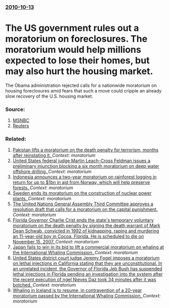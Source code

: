 ### [2010-10-13](/news/2010/10/13/index.md)

# The US government rules out a moratorium on foreclosures. The moratorium would help millions expected to lose their homes, but may also hurt the housing market. 

The Obama administration rejected calls for a nationwide moratorium on housing foreclosures amid fears that such a move could cripple an already slow recovery of the U.S. housing market.


### Source:

1. [MSNBC](http://www.msnbc.msn.com/id/39632729/ns/business-real_estate/)
2. [Reuters](http://www.reuters.com/article/idUSTRE69B3BH20101013)

### Related:

1. [Pakistan lifts a moratorium on the death penalty for terrorism, months after reinstating it. ](/news/2015/03/10/pakistan-lifts-a-moratorium-on-the-death-penalty-for-terrorism-months-after-reinstating-it.md) _Context: moratorium_
2. [United States federal judge Martin Leach-Cross Feldman issues a preliminary injunction blocking a six month moratorium on deep water offshore drilling. ](/news/2010/06/22/united-states-federal-judge-martin-leach-cross-feldman-issues-a-preliminary-injunction-blocking-a-six-month-moratorium-on-deep-water-offshor.md) _Context: moratorium_
3. [Indonesia announces a two-year moratorium on rainforest logging in return for up to $1bn in aid from Norway, which will help preserve forests. ](/news/2010/05/28/indonesia-announces-a-two-year-moratorium-on-rainforest-logging-in-return-for-up-to-1bn-in-aid-from-norway-which-will-help-preserve-forest.md) _Context: moratorium_
4. [ Sweden ends its moratorium on the construction of nuclear power plants. ](/news/2009/02/6/sweden-ends-its-moratorium-on-the-construction-of-nuclear-power-plants.md) _Context: moratorium_
5. [ The United Nations General Assembly Third Committee approves a resolution draft that calls for a moratorium on the capital punishment. ](/news/2007/11/15/the-united-nations-general-assembly-third-committee-approves-a-resolution-draft-that-calls-for-a-moratorium-on-the-capital-punishment.md) _Context: moratorium_
6. [ Florida Governor Charlie Crist ends the state's temporary voluntary moratorium on the death penalty by signing the death warrant of Mark Dean Schwab, convicted in 1992 of kidnapping, raping and murdering an 11-year-old boy in Cocoa, Florida. He is scheduled to die on November 15, 2007. ](/news/2007/07/18/florida-governor-charlie-crist-ends-the-state-s-temporary-voluntary-moratorium-on-the-death-penalty-by-signing-the-death-warrant-of-mark-de.md) _Context: moratorium_
7. [ Japan fails to win in its bid to lift a commercial moratorium on whaling at the International Whaling Commission. ](/news/2007/05/31/japan-fails-to-win-in-its-bid-to-lift-a-commercial-moratorium-on-whaling-at-the-international-whaling-commission.md) _Context: moratorium_
8. [ United States district court judge Jeremy Fogel imposes a moratorium on lethal injections in California stating that they are unconstitutional. In an unrelated incident, the Governor of Florida Jeb Bush has suspended lethal injections in Florida pending an investigation into the system after the recent execution of ngel Nieves Daz took 34 minutes after it was botched. ](/news/2006/12/15/united-states-district-court-judge-jeremy-fogel-imposes-a-moratorium-on-lethal-injections-in-california-stating-that-they-are-unconstitutio.md) _Context: moratorium_
9. [ Whaling in Iceland is to resume, in contravention of a 20-year moratorium passed by the International Whaling Commission. ](/news/2006/10/17/whaling-in-iceland-is-to-resume-in-contravention-of-a-20-year-moratorium-passed-by-the-international-whaling-commission.md) _Context: moratorium_
